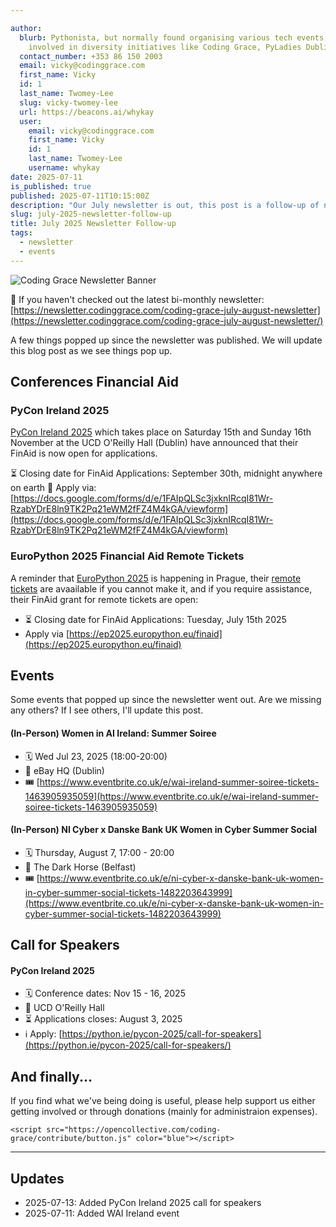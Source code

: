 ```yaml
---

author:
  blurb: Pythonista, but normally found organising various tech events, and now heavily
    involved in diversity initiatives like Coding Grace, PyLadies Dublin and GameCraft.
  contact_number: +353 86 150 2003
  email: vicky@codinggrace.com
  first_name: Vicky
  id: 1
  last_name: Twomey-Lee
  slug: vicky-twomey-lee
  url: https://beacons.ai/whykay
  user:
    email: vicky@codinggrace.com
    first_name: Vicky
    id: 1
    last_name: Twomey-Lee
    username: whykay
date: 2025-07-11
is_published: true
published: 2025-07-11T10:15:00Z
description: "Our July newsletter is out, this post is a follow-up of news after the newsletter was published."
slug: july-2025-newsletter-follow-up
title: July 2025 Newsletter Follow-up
tags:
  - newsletter
  - events
---
```

![Coding Grace Newsletter Banner](https://newsletter.codinggrace.com/content/images/size/w2000/2025/07/Coding-Grace-Newsletter-2025--3---1-.gif)

📰 If you haven't checked out the latest bi-monthly newsletter: [https://newsletter.codinggrace.com/coding-grace-july-august-newsletter](https://newsletter.codinggrace.com/coding-grace-july-august-newsletter/)

A few things popped up since the newsletter was published. We will update this blog post as we see things pop up.

## Conferences Financial Aid
### PyCon Ireland 2025
[PyCon Ireland 2025](https://pycon.ie) which takes place on Saturday 15th and Sunday 16th November at the UCD O'Reilly Hall (Dublin) have announced that their FinAid is now open for applications.

⏳ Closing date for FinAid Applications: September 30th, midnight anywhere on earth
📝 Apply via: [https://docs.google.com/forms/d/e/1FAIpQLSc3jxknIRcqI81Wr-RzabYDrE8ln9TK2Pq21eWM2fFZ4M4kGA/viewform](https://docs.google.com/forms/d/e/1FAIpQLSc3jxknIRcqI81Wr-RzabYDrE8ln9TK2Pq21eWM2fFZ4M4kGA/viewform)

### EuroPython 2025 Financial Aid Remote Tickets 
A reminder that [EuroPython 2025](https://ep2025.europython.eu) is happening in Prague, their [remote tickets](https://tickets.europython.eu) are avaailable if you cannot make it, and if you require assistance, their FinAid grant for remote tickets are open:

* ⏳ Closing date for FinAid Applications: Tuesday, July 15th 2025
* Apply via [https://ep2025.europython.eu/finaid](https://ep2025.europython.eu/finaid)

## Events
Some events that popped up since the newsletter went out. Are we missing any others? If I see others, I'll update this post.

#### (In-Person) Women in AI Ireland: Summer Soiree
*  🗓️ Wed Jul 23, 2025 (18:00-20:00)
*  📍 eBay HQ (Dublin)
*  🎟️ [https://www.eventbrite.co.uk/e/wai-ireland-summer-soiree-tickets-1463905935059](https://www.eventbrite.co.uk/e/wai-ireland-summer-soiree-tickets-1463905935059)

#### (In-Person) NI Cyber x Danske Bank UK Women in Cyber Summer Social
* 🗓️ Thursday, August 7, 17:00 - 20:00
* 📍 The Dark Horse (Belfast)
* 🎟️ [https://www.eventbrite.co.uk/e/ni-cyber-x-danske-bank-uk-women-in-cyber-summer-social-tickets-1482203643999](https://www.eventbrite.co.uk/e/ni-cyber-x-danske-bank-uk-women-in-cyber-summer-social-tickets-1482203643999)


## Call for Speakers
#### PyCon Ireland 2025
* 🗓️ Conference dates: Nov 15 - 16, 2025
* 📍 UCD O'Reilly Hall
* ⏳ Applications closes: August 3, 2025 
* ℹ️ Apply: [https://python.ie/pycon-2025/call-for-speakers](https://python.ie/pycon-2025/call-for-speakers/)

## And finally... 
If you find what we've being doing is useful, please help support us either getting involved or through donations (mainly for administraion expenses).
<p class="bg-yellow-50 p-4 mt-2">
    <script src="https://opencollective.com/coding-grace/banner.js"></script>

    <script src="https://opencollective.com/coding-grace/contribute/button.js" color="blue"></script>
</p>

---

## Updates
* 2025-07-13: Added PyCon Ireland 2025 call for speakers
* 2025-07-11: Added WAI Ireland event